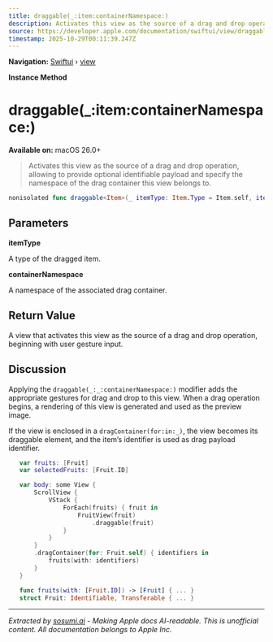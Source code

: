 ```yaml
---
title: draggable(_:item:containerNamespace:)
description: Activates this view as the source of a drag and drop operation, allowing to provide optional identifiable payload and specify the namespace of the drag container this view belongs to.
source: https://developer.apple.com/documentation/swiftui/view/draggable(_:item:containernamespace:)
timestamp: 2025-10-29T00:11:39.247Z
---
```


**Navigation:** [Swiftui](/documentation/swiftui) › [view](/documentation/swiftui/view)

**Instance Method**

# draggable(_:item:containerNamespace:)

**Available on:** macOS 26.0+

> Activates this view as the source of a drag and drop operation, allowing to provide optional identifiable payload and specify the namespace of the drag container this view belongs to.

```swift
nonisolated func draggable<Item>(_ itemType: Item.Type = Item.self, item: @autoclosure @escaping () -> Item?, containerNamespace: Namespace.ID? = nil) -> some View where Item : Transferable, Item : Identifiable, Item.ID : Sendable
```

## Parameters

**itemType**

A type of the dragged item.



**containerNamespace**

A namespace of the associated drag container.



## Return Value

A view that activates this view as the source of a drag and drop operation, beginning with user gesture input.

## Discussion

Applying the `draggable(_:_:containerNamespace:)` modifier adds the appropriate gestures for drag and drop to this view. When a drag operation begins, a rendering of this view is generated and used as the preview image.

If the view is enclosed in a `dragContainer(for:in:_)`, the view becomes its draggable element, and the item’s identifier is used as drag payload identifier.

```swift
   var fruits: [Fruit]
   var selectedFruits: [Fruit.ID]

   var body: some View {
       ScrollView {
           VStack {
               ForEach(fruits) { fruit in
                   FruitView(fruit)
                       .draggable(fruit)
               }
           }
       }
       .dragContainer(for: Fruit.self) { identifiers in
           fruits(with: identifiers)
       }
   }

   func fruits(with: [Fruit.ID]) -> [Fruit] { ... }
   struct Fruit: Identifiable, Transferable { ... }
```

---

*Extracted by [sosumi.ai](https://sosumi.ai) - Making Apple docs AI-readable.*
*This is unofficial content. All documentation belongs to Apple Inc.*
